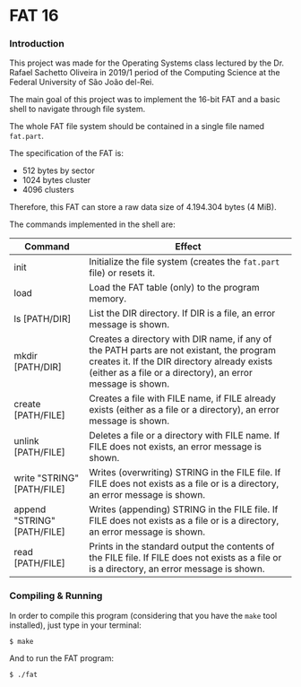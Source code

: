 # FAT 16

### Introduction

This project was made for the Operating Systems class lectured by the Dr. Rafael Sachetto Oliveira in 2019/1 period of the Computing Science at the Federal University of São João del-Rei.

The main goal of this project was to implement the 16-bit FAT and a basic shell to navigate through file system.

The whole FAT file system should be contained in a single file named `fat.part`.

The specification of the FAT is:

* 512 bytes by sector
* 1024 bytes cluster
* 4096 clusters

Therefore, this FAT can store a raw data size of 4.194.304 bytes (4 MiB).

The commands implemented in the shell are:

Command | Effect
------------ | -------------
init | Initialize the file system (creates the `fat.part` file) or resets it.
load | Load the FAT table (only) to the program memory.
ls [PATH/DIR] | List the DIR directory. If DIR is a file, an error message is shown.
mkdir [PATH/DIR] | Creates a directory with DIR name, if any of the PATH parts are not existant, the program creates it. If the DIR directory already exists (either as a file or a directory), an error message is shown.
create [PATH/FILE] | Creates a file with FILE name, if FILE already exists (either as a file or a directory), an error message is shown.
unlink [PATH/FILE] | Deletes a file or a directory with FILE name. If FILE does not exists, an error message is shown.
write "STRING" [PATH/FILE] | Writes (overwriting) STRING in the FILE file. If FILE does not exists as a file or is a directory, an error message is shown.
append "STRING" [PATH/FILE] | Writes (appending) STRING in the FILE file. If FILE does not exists as a file or is a directory, an error message is shown.
read [PATH/FILE] | Prints in the standard output the contents of the FILE file. If FILE does not exists as a file or is a directory, an error message is shown.

### Compiling & Running

In order to compile this program (considering that you have the `make` tool installed), just type in your terminal:

```
$ make
```

And to run the FAT program:

```
$ ./fat
```
